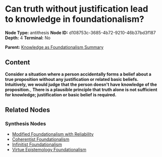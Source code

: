 # Can truth without justification lead to knowledge in foundationalism?

**Node Type:** antithesis
**Node ID:** d108753c-3685-4b72-9210-46b37bd3f187
**Depth:** 4
**Terminal:** No

**Parent:** [Knowledge as Foundationalism Summary](knowledge-as-foundationalism-summary-synthesis-dc388349-74ae-48c0-9a7d-a4c8433d6924.md)

## Content

**Consider a situation where a person accidentally forms a belief about a true proposition without any justification or related basic beliefs. Intuitively, we would judge that the person doesn't have knowledge of the proposition.**, **There is a plausible principle that truth alone is not sufficient for knowledge; justification or basic belief is required.**

## Related Nodes

### Synthesis Nodes

- [Modified Foundationalism with Reliability](modified-foundationalism-with-reliability-synthesis-0e50d1b5-b674-4527-952c-5c06a2af6a43.md)
- [Coherentist Foundationalism](coherentist-foundationalism-synthesis-fdf93cf7-c7df-4bf9-86be-52f1883263a6.md)
- [Infinitist Foundationalism](infinitist-foundationalism-synthesis-8202c9a4-3369-4b65-a06e-fe5cb2962102.md)
- [Virtue Epistemology Foundationalism](virtue-epistemology-foundationalism-synthesis-621a5758-5d22-4f10-bef7-fc4bff015d1a.md)
